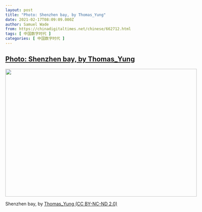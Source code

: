 ```yaml
---
layout: post
title: "Photo: Shenzhen bay, by Thomas_Yung"
date: 2021-02-17T08:09:09.000Z
author: Samuel Wade
from: https://chinadigitaltimes.net/chinese/662712.html
tags: [ 中国数字时代 ]
categories: [ 中国数字时代 ]
---
```

<!--1613549349000-->
[Photo: Shenzhen bay, by Thomas_Yung](https://chinadigitaltimes.net/chinese/662712.html)
------

<div>
<div id="attachment_662713" style="width: 610px" class="wp-caption aligncenter"><img aria-describedby="caption-attachment-662713" src="https://chinadigitaltimes.net/chinese/wp-content/blogs.dir/4/files/2021/02/50601150232_4e980b48a3_c.jpg" alt="" width="600" height="400" class="size-full wp-image-662713" srcset="https://chinadigitaltimes.net/chinese/files/2021/02/50601150232_4e980b48a3_c.jpg 600w, https://chinadigitaltimes.net/chinese/files/2021/02/50601150232_4e980b48a3_c-300x200.jpg 300w" sizes="(max-width: 600px) 100vw, 600px" /><p id="caption-attachment-662713" class="wp-caption-text">Shenzhen bay, by <a href="https://www.flickr.com/photos/thomasyung_cn/50601150232">Thomas_Yung (CC BY-NC-ND 2.0)</a></p></div>
</div>
